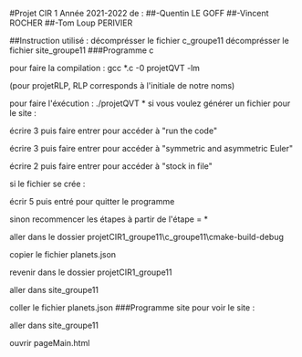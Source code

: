 #Projet CIR 1 Année 2021-2022 de :
##-Quentin LE GOFF
##-Vincent ROCHER
##-Tom Loup PERIVIER

##Instruction utilisé :
décomprésser le fichier c_groupe11
décomprésser le fichier site_groupe11
###Programme c

pour faire la compilation : gcc *.c -0 projetQVT -lm

(pour projetRLP, RLP corresponds à l'initiale de notre noms)

pour faire l'éxécution : ./projetQVT
*
si vous voulez générer un fichier pour le site :

écrire 3 puis faire entrer pour accéder à "run the code"

écrire 3 puis faire entrer pour accéder à "symmetric and asymmetric Euler"

écrire 2 puis faire entrer pour accéder à "stock in file"

si le fichier se crée :

écrir 5 puis entré pour quitter le programme

sinon recommencer les étapes à partir de l'étape = *

aller dans le dossier projetCIR1_groupe11\c_groupe11\cmake-build-debug

copier le fichier planets.json

revenir dans le dossier projetCIR1_groupe11

aller dans site_groupe11

coller  le fichier planets.json
###Programme site
pour voir le site :

aller dans site_groupe11

ouvrir pageMain.html


